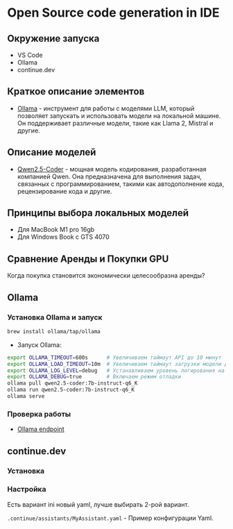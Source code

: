 # Open Source code generation in IDE

## Окружение запуска

- VS Code
- Ollama
- continue.dev

## Краткое описание элементов

- [Ollama](https://ollama.com/) - инструмент для работы с моделями LLM, который позволяет запускать и использовать модели на локальной машине. Он поддерживает различные модели, такие как Llama 2, Mistral и другие.

## Описание моделей

- [Qwen2.5-Coder](https://huggingface.co/Qwen/Qwen2.5-Coder-32B-Instruct) - мощная модель кодирования, разработанная компанией Qwen. Она предназначена для выполнения задач, связанных с программированием, такими как автодополнение кода, рецензирование кода и другие.

## Принципы выбора локальных моделей

- Для MacBook M1 pro 16gb
- Для Windows Book c GTS 4070

## Сравнение Аренды и Покупки GPU

Когда покупка становится экономически целесообразна аренды?

## Ollama

### Установка Ollama и запуск

```bash
brew install ollama/tap/ollama
```

- Запуск Ollama:

```bash
export OLLAMA_TIMEOUT=600s      # Увеличиваем таймаут API до 10 минут
export OLLAMA_LOAD_TIMEOUT=10m  # Увеличиваем таймаут загрузки модели до 10 минут
export OLLAMA_LOG_LEVEL=debug   # Устанавливаем уровень логирования на debug, если необходимо.
export OLLAMA_DEBUG=true        # Включаем режим отладки
ollama pull qwen2.5-coder:7b-instruct-q6_K
ollama run qwen2.5-coder:7b-instruct-q6_K
ollama serve
```

### Проверка работы

- [Ollama endpoint](http://localhost:11434)

## continue.dev

### Установка

### Настройка

Есть вариант ini новый yaml, лучше выбирать 2-рой вариант.

`.continue/assistants/MyAssistant.yaml` - Пример конфигурации Yaml.
